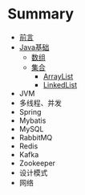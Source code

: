 # Summary

* [前言](README.md)
* [Java基础](Java基础/README.md)
  - [数组](Java基础/数组.md)
  - [集合](Java基础/集合/集合.md)
    - [ArrayList](Java基础/集合/ArrayList.md)
    - [LinkedList](Java基础/集合/LinkedList.md)
* JVM
* 多线程、并发
* Spring
* Mybatis
* MySQL
* RabbitMQ
* Redis
* Kafka
* Zookeeper
* 设计模式
* 网络

